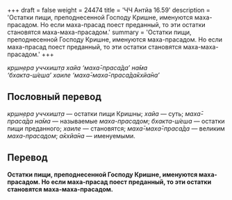 +++
draft = false
weight = 24474
title = 'ЧЧ Антйа 16.59'
description = 'Остатки пищи, преподнесенной Господу Кришне, именуются маха-прасадом. Но если маха-прасад поест преданный, то эти остатки становятся маха-маха-прасадом.'
summary = 'Остатки пищи, преподнесенной Господу Кришне, именуются маха-прасадом. Но если маха-прасад поест преданный, то эти остатки становятся маха-маха-прасадом.'
+++

_кр̣шн̣ера уччхишт̣а хайа ‘маха̄-праса̄да’ на̄ма  
‘бхакта-ш́еша’ хаиле ‘маха̄-маха̄-праса̄да̄кхйа̄на’_

## Пословный перевод

_кр̣шн̣ера_ _уччхишт̣а_ — остатки пищи Кришны; _хайа_ — суть; _маха̄_\-_праса̄да_ _на̄ма_ — называемые _маха-прасадом_; _бхакта_\-_ш́еша_ — остатки пищи преданного; _хаиле_ — становятся; _маха̄_\-_маха̄_\-_праса̄да_ — великим _маха-прасадом_; _а̄кхйа̄на_ — именуемыми.

## Перевод

**Остатки пищи, преподнесенной Господу Кришне, именуются маха-прасадом. Но если маха-прасад поест преданный, то эти остатки становятся маха-маха-прасадом.**
